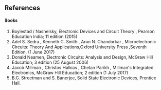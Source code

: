## References 

#### Books
1. Boylestad / Nashelsky, Electronic Devices and Circuit Theory , Pearson Education India; 11 edition (2015)
2. Adel S. Sedra , Kenneth C. Smith , Arun N. Chandorkar , Microelectronic Circuits: Theory And Applications,Oxford University Press ,Seventh Edition, (1 June 2017)
3. Donald Neamen, Electronic Circuits: Analysis and Design, McGraw Hill Education; 3 edition (25 August 2006)
4. Jacob Millman , Christos Halkias , Chetan Parikh , Millman's Integrated Electronics, McGraw Hill Education; 2 edition (1 July 2017)
5. B.G. Streetman and S. Banerjee, Solid State Electronic Devices, Prentice Hall.